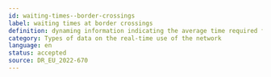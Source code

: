 ```yaml
---
id: waiting-times--border-crossings
label: waiting times at border crossings
definition: dynaming information indicating the average time required for vehicles to wait between their arrival at the queue of a border crossing (if any) and their departure.
category: Types of data on the real-time use of the network
language: en
status: accepted
source: DR_EU_2022-670
---
```


